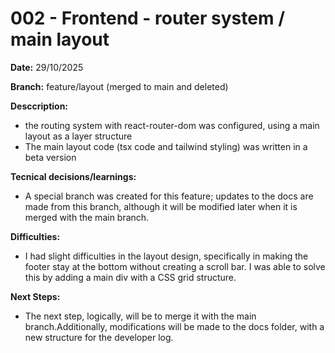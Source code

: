 # 002 - Frontend - router system / main layout

**Date:** 29/10/2025

**Branch:** feature/layout (merged to main and deleted)

**Desccription:**
- the routing system with react-router-dom was configured, using a main layout as a layer structure
- The main layout code (tsx code and tailwind styling) was written in a beta version

**Tecnical decisions/learnings:**
- A special branch was created for this feature; updates to the docs are made from this branch, although it will be modified later when it is merged with the main branch.

**Difficulties:**
- I had slight difficulties in the layout design, specifically in making the footer stay at the bottom without creating a scroll bar. I was able to solve this by adding a main div with a CSS grid structure.

**Next Steps:**
- The next step, logically, will be to merge it with the main branch.Additionally, modifications will be made to the docs folder, with a new structure for the developer log.
